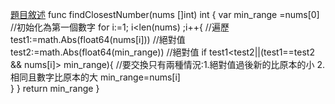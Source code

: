 [題目敘述](https://leetcode.cn/problems/find-closest-number-to-zero/)
func findClosestNumber(nums []int) int {
    var min_range =nums[0]                                      //初始化為第一個數字
    for i:=1; i<len(nums) ;i++{                                 //遍歷
        test1:=math.Abs(float64(nums[i]))                       //絕對值
        test2:=math.Abs(float64(min_range))                     //絕對值
        if test1<test2||(test1==test2 && nums[i]> min_range){   //要交換只有兩種情況:1.絕對值過後新的比原本的小   2.相同且數字比原本的大
            min_range=nums[i]                                   
        }
    }
    return min_range
}
